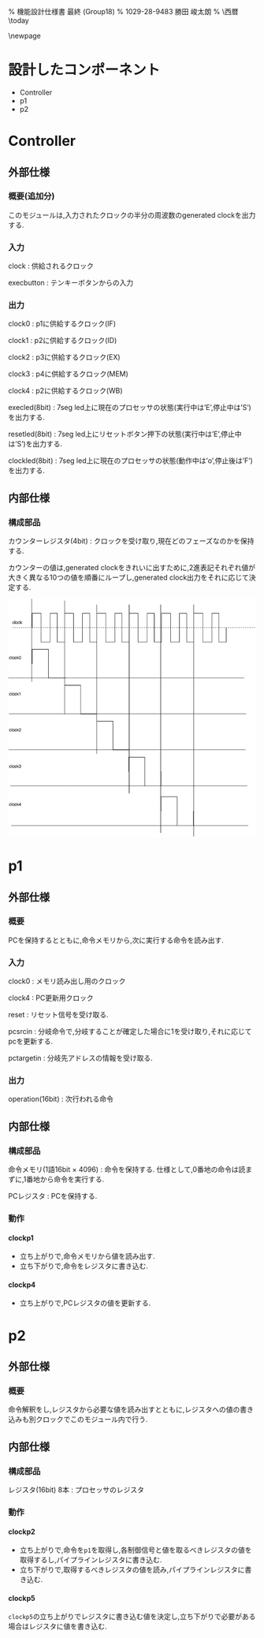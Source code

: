 % 機能設計仕様書 最終 (Group18)
% 1029-28-9483 勝田 峻太朗
% \西暦 \today

\newpage

# 設計したコンポーネント

+ Controller
+ p1
+ p2

<!-- ===================== -->

# Controller

## 外部仕様

### 概要(追加分)

このモジュールは,入力されたクロックの半分の周波数のgenerated clockを出力する.

### 入力

clock
: 供給されるクロック

execbutton
: テンキーボタンからの入力

### 出力

clock0
: p1に供給するクロック(IF)

clock1
: p2に供給するクロック(ID)

clock2
: p3に供給するクロック(EX)

clock3
: p4に供給するクロック(MEM)

clock4
: p2に供給するクロック(WB)

execled(8bit)
: 7seg led上に現在のプロセッサの状態(実行中は’E’,停止中は’S’)を出力する.

resetled(8bit)
: 7seg led上にリセットボタン押下の状態(実行中は’E’,停止中は’S’)を出力する.

clockled(8bit)
: 7seg led上に現在のプロセッサの状態(動作中は’o’,停止後は’F’)を出力する.

## 内部仕様

### 構成部品

カウンターレジスタ(4bit)
: クロックを受け取り,現在どのフェーズなのかを保持する.

カウンターの値は,generated clockをきれいに出すために,2進表記それぞれ値が大きく異なる10つの値を順番にループし,generated clock出力をそれに応じて決定する.

![controllerの入出力波形](images/controller.png)

<!-- ===================== -->

# p1

## 外部仕様

### 概要

PCを保持するとともに,命令メモリから,次に実行する命令を読み出す.

### 入力

clock0
: メモリ読み出し用のクロック

clock4
: PC更新用クロック

reset
: リセット信号を受け取る.

pcsrcin
: 分岐命令で,分岐することが確定した場合に1を受け取り,それに応じてpcを更新する.

pctargetin
: 分岐先アドレスの情報を受け取る.

### 出力

operation(16bit)
: 次行われる命令

## 内部仕様

### 構成部品

命令メモリ(1語16bit $\times$ 4096)
: 命令を保持する. 仕様として,0番地の命令は読まずに,1番地から命令を実行する.

PCレジスタ
: PCを保持する.

### 動作

#### clockp1

+ 立ち上がりで,命令メモリから値を読み出す.
+ 立ち下がりで,命令をレジスタに書き込む.

#### clockp4

+ 立ち上がりで,PCレジスタの値を更新する.

<!-- ===================== -->

# p2

## 外部仕様

### 概要

命令解釈をし,レジスタから必要な値を読み出すとともに,レジスタへの値の書き込みも別クロックでこのモジュール内で行う.

## 内部仕様

### 構成部品

レジスタ(16bit) 8本
:  プロセッサのレジスタ

### 動作

#### clockp2 

+ 立ち上がりで,命令を`p1`を取得し,各制御信号と値を取るべきレジスタの値を取得するし,パイプラインレジスタに書き込む.
+ 立ち下がりで,取得するべきレジスタの値を読み,パイプラインレジスタに書き込む.

#### clockp5

`clockp5`の立ち上がりでレジスタに書き込む値を決定し,立ち下がりで必要がある場合はレジスタに値を書き込む.
